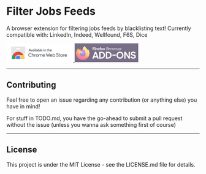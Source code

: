# Filter Jobs Feeds

A browser extension for filtering jobs feeds by blacklisting text!
Currently compatible with: LinkedIn, Indeed, Wellfound, F6S, Dice

<a href="https://chrome.google.com/webstore/detail/filter-jobs-feeds/edebgnaafidhaiepkjknfmdonoagkjhe">
  <img src="assets/storeBanners/chrome.png" alt="Available in Chrome Web Store" style="height: 3.5em"/>
</a>
<a href="https://addons.mozilla.org/en-CA/firefox/addon/filter-jobs-feeds/">
  <img src="assets/storeBanners/firefox.png" alt="Firefox Add-ons" style="height: 3.5em; opacity: 0.6"/> <!-- reduced opacity makes it similarly prominent to chrome's image -->
</a>

---

## Contributing

Feel free to open an issue regarding any contribution (or anything else) you have in mind!

For stuff in TODO.md, you have the go-ahead to submit a pull request without the issue (unless you wanna ask something first of course)

---

## License
This project is under the MIT License - see the LICENSE.md file for details.
